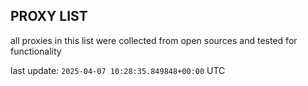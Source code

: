 ## PROXY LIST

all proxies in this list were collected from open sources and tested for functionality

last update: `2025-04-07 10:28:35.849848+00:00` UTC